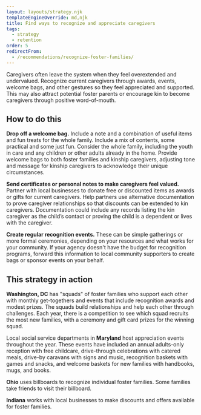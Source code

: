 ```yaml
---
layout: layouts/strategy.njk
templateEngineOverride: md,njk
title: Find ways to recognize and appreciate caregivers
tags:
  - strategy
  - retention
order: 5
redirectFrom:
  - /recommendations/recognize-foster-families/
---
```

Caregivers often leave the system when they feel overextended and undervalued. Recognize current caregivers through awards, events, welcome bags, and other gestures so they feel appreciated and supported. This may also attract potential foster parents or encourage kin to become caregivers through positive word-of-mouth.

## How to do this

**Drop off a welcome bag.** Include a note and a combination of useful items and fun treats for the whole family. Include a mix of contents, some practical and some just fun. Consider the whole family, including the youth in care and any children or other adults already in the home. Provide welcome bags to both foster families and kinship caregivers, adjusting tone and message for kinship caregivers to acknowledge their unique circumstances.

**Send certificates or personal notes to make caregivers feel valued.** Partner with local businesses to donate free or discounted items as awards or gifts for current caregivers. Help partners use alternative documentation to prove caregiver relationships so that discounts can be extended to kin caregivers. Documentation could include any records listing the kin caregiver as the child’s contact or proving the child is a dependent or lives with the caregiver.

**​​Create regular recognition events.** These can be simple gatherings or more formal ceremonies, depending on your resources and what works for your community. If your agency doesn't have the budget for recognition programs, forward this information to local community supporters to create bags or sponsor events on your behalf.

## This strategy in action

**Washington, DC** has "squads" of foster families who support each other with monthly get-togethers and events that include recognition awards and modest prizes. The squads build relationships and help each other through challenges. Each year, there is a competition to see which squad recruits the most new families, with a ceremony and gift card prizes for the winning squad.

Local social service departments in **Maryland** host appreciation events throughout the year. These events have included an annual adults-only reception with free childcare, drive-through celebrations with catered meals, drive-by caravans with signs and music, recognition baskets with games and snacks, and welcome baskets for new families with handbooks, mugs, and books.

**Ohio** uses billboards to recognize individual foster families. Some families take friends to visit their billboard.

**Indiana** works with local businesses to make discounts and offers available for foster families.
